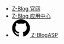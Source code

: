 - [Z-Blog 官网](https://www.zblogcn.com/ "Z-Blog & ZBlogPHP官方网站——开源免费、小巧强大的博客程序与CMS建站系统")
- [Z-Blog 应用中心](https://app.zblogcn.com/ "Z-Blog 应用中心 - Z-Blog & Z-BlogPHP 应用大本营，提供免费与收费的 Z-Blog & Z-BlogPHP 主题、模板和插件的下载")
- [![github](svg/github.svg) Z-BlogASP](https://github.com/zblogcn/zblogasp "zblogcn/zblogasp: Z-BlogASP博客程序")
